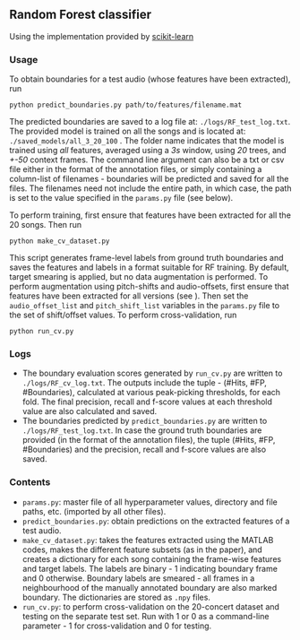 ## Random Forest classifier
Using the implementation provided by [scikit-learn](https://scikit-learn.org/stable/modules/generated/sklearn.ensemble.RandomForestClassifier.html#) </br>

### Usage
To obtain boundaries for a test audio (whose features have been extracted), run
```
python predict_boundaries.py path/to/features/filename.mat
```
The predicted boundaries are saved to a log file at: ```./logs/RF_test_log.txt```. The provided model is trained on all the songs and is located at: ```./saved_models/all_3_20_100``` . The folder name indicates that the model is trained using *all* features, averaged using a *3s* window, using *20* trees, and *+-50* context frames.
The command line argument can also be a txt or csv file either in the format of the annotation files, or simply containing a column-list of filenames - boundaries will be predicted and saved for all the files. The filenames need not include the entire path, in which case, the path is set to the value specified in the ```params.py``` file (see below).

To perform training, first ensure that features have been extracted for all the 20 songs. Then run
```
python make_cv_dataset.py
```
This script generates frame-level labels from ground truth boundaries and saves the features and labels in a format suitable for RF training. By default, target smearing is applied, but no data augmentation is performed. To perform augmentation using pitch-shifts and audio-offsets, first ensure that features have been extracted for all versions (see ). Then set the ```audio_offset_list``` and ```pitch_shift_list``` variables in the ```params.py``` file to the set of shift/offset values. 
To perform cross-validation, run
```
python run_cv.py
```

### Logs
* The boundary evaluation scores generated by ```run_cv.py``` are written to ```./logs/RF_cv_log.txt```. The outputs include the tuple - (#Hits, #FP, #Boundaries), calculated at various peak-picking thresholds, for each fold. The final precision, recall and f-score values at each threshold value are also calculated and saved.
* The boundaries predicted by ```predict_boundaries.py``` are written to ```./logs/RF_test_log.txt```. In case the ground truth boundaries are provided (in the format of the annotation files), the tuple (#Hits, #FP, #Boundaries) and the precision, recall and f-score values are also saved.

### Contents
* ```params.py```: master file of all hyperparameter values, directory and file paths, etc. (imported by all other files).
* ```predict_boundaries.py```: obtain predictions on the extracted features of a test audio.
* ```make_cv_dataset.py```: takes the features extracted using the MATLAB codes, makes the different feature subsets (as in the paper), and creates a dictionary
for each song containing the frame-wise features and target labels. The labels are binary - 1 indicating boundary frame and 0 otherwise. Boundary labels are smeared \- all frames in a neighbourhood of the manually annotated boundary are also marked boundary. The dictionaries are stored as ```.npy``` files.
* ```run_cv.py```: to perform cross-validation on the 20-concert dataset and testing on the separate test set. Run with 1 or 0 as a command-line parameter - 
1 for cross-validation and 0 for testing.
